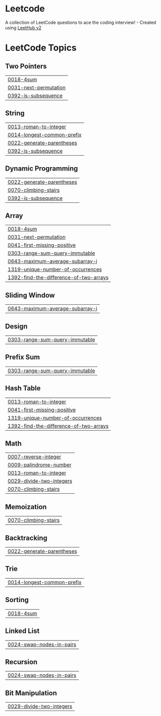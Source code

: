 # Leetcode
A collection of LeetCode questions to ace the coding interview! - Created using [LeetHub v2](https://github.com/arunbhardwaj/LeetHub-2.0)

<!---LeetCode Topics Start-->
# LeetCode Topics
## Two Pointers
|  |
| ------- |
| [0018-4sum](https://github.com/Aneesh4545/Leetcode/tree/master/0018-4sum) |
| [0031-next-permutation](https://github.com/Aneesh4545/Leetcode/tree/master/0031-next-permutation) |
| [0392-is-subsequence](https://github.com/Aneesh4545/Leetcode/tree/master/0392-is-subsequence) |
## String
|  |
| ------- |
| [0013-roman-to-integer](https://github.com/Aneesh4545/Leetcode/tree/master/0013-roman-to-integer) |
| [0014-longest-common-prefix](https://github.com/Aneesh4545/Leetcode/tree/master/0014-longest-common-prefix) |
| [0022-generate-parentheses](https://github.com/Aneesh4545/Leetcode/tree/master/0022-generate-parentheses) |
| [0392-is-subsequence](https://github.com/Aneesh4545/Leetcode/tree/master/0392-is-subsequence) |
## Dynamic Programming
|  |
| ------- |
| [0022-generate-parentheses](https://github.com/Aneesh4545/Leetcode/tree/master/0022-generate-parentheses) |
| [0070-climbing-stairs](https://github.com/Aneesh4545/Leetcode/tree/master/0070-climbing-stairs) |
| [0392-is-subsequence](https://github.com/Aneesh4545/Leetcode/tree/master/0392-is-subsequence) |
## Array
|  |
| ------- |
| [0018-4sum](https://github.com/Aneesh4545/Leetcode/tree/master/0018-4sum) |
| [0031-next-permutation](https://github.com/Aneesh4545/Leetcode/tree/master/0031-next-permutation) |
| [0041-first-missing-positive](https://github.com/Aneesh4545/Leetcode/tree/master/0041-first-missing-positive) |
| [0303-range-sum-query-immutable](https://github.com/Aneesh4545/Leetcode/tree/master/0303-range-sum-query-immutable) |
| [0643-maximum-average-subarray-i](https://github.com/Aneesh4545/Leetcode/tree/master/0643-maximum-average-subarray-i) |
| [1319-unique-number-of-occurrences](https://github.com/Aneesh4545/Leetcode/tree/master/1319-unique-number-of-occurrences) |
| [1392-find-the-difference-of-two-arrays](https://github.com/Aneesh4545/Leetcode/tree/master/1392-find-the-difference-of-two-arrays) |
## Sliding Window
|  |
| ------- |
| [0643-maximum-average-subarray-i](https://github.com/Aneesh4545/Leetcode/tree/master/0643-maximum-average-subarray-i) |
## Design
|  |
| ------- |
| [0303-range-sum-query-immutable](https://github.com/Aneesh4545/Leetcode/tree/master/0303-range-sum-query-immutable) |
## Prefix Sum
|  |
| ------- |
| [0303-range-sum-query-immutable](https://github.com/Aneesh4545/Leetcode/tree/master/0303-range-sum-query-immutable) |
## Hash Table
|  |
| ------- |
| [0013-roman-to-integer](https://github.com/Aneesh4545/Leetcode/tree/master/0013-roman-to-integer) |
| [0041-first-missing-positive](https://github.com/Aneesh4545/Leetcode/tree/master/0041-first-missing-positive) |
| [1319-unique-number-of-occurrences](https://github.com/Aneesh4545/Leetcode/tree/master/1319-unique-number-of-occurrences) |
| [1392-find-the-difference-of-two-arrays](https://github.com/Aneesh4545/Leetcode/tree/master/1392-find-the-difference-of-two-arrays) |
## Math
|  |
| ------- |
| [0007-reverse-integer](https://github.com/Aneesh4545/Leetcode/tree/master/0007-reverse-integer) |
| [0009-palindrome-number](https://github.com/Aneesh4545/Leetcode/tree/master/0009-palindrome-number) |
| [0013-roman-to-integer](https://github.com/Aneesh4545/Leetcode/tree/master/0013-roman-to-integer) |
| [0029-divide-two-integers](https://github.com/Aneesh4545/Leetcode/tree/master/0029-divide-two-integers) |
| [0070-climbing-stairs](https://github.com/Aneesh4545/Leetcode/tree/master/0070-climbing-stairs) |
## Memoization
|  |
| ------- |
| [0070-climbing-stairs](https://github.com/Aneesh4545/Leetcode/tree/master/0070-climbing-stairs) |
## Backtracking
|  |
| ------- |
| [0022-generate-parentheses](https://github.com/Aneesh4545/Leetcode/tree/master/0022-generate-parentheses) |
## Trie
|  |
| ------- |
| [0014-longest-common-prefix](https://github.com/Aneesh4545/Leetcode/tree/master/0014-longest-common-prefix) |
## Sorting
|  |
| ------- |
| [0018-4sum](https://github.com/Aneesh4545/Leetcode/tree/master/0018-4sum) |
## Linked List
|  |
| ------- |
| [0024-swap-nodes-in-pairs](https://github.com/Aneesh4545/Leetcode/tree/master/0024-swap-nodes-in-pairs) |
## Recursion
|  |
| ------- |
| [0024-swap-nodes-in-pairs](https://github.com/Aneesh4545/Leetcode/tree/master/0024-swap-nodes-in-pairs) |
## Bit Manipulation
|  |
| ------- |
| [0029-divide-two-integers](https://github.com/Aneesh4545/Leetcode/tree/master/0029-divide-two-integers) |
<!---LeetCode Topics End-->